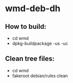 # wmd-deb-dh

## How to build:
- cd wmd
- dpkg-buildpackage -us -uc

## Clean tree files:
 - cd wmd
 - fakeroot debian/rules clean
